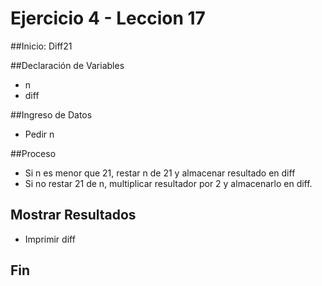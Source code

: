 # Ejercicio 4 - Leccion 17

##Inicio: Diff21

##Declaración de Variables

- n
- diff

##Ingreso de Datos

- Pedir n

##Proceso

- Si n es menor que 21, restar n de 21 y almacenar resultado en diff 
- Si no restar 21 de n, multiplicar resultador por 2 y almacenarlo en diff. 

## Mostrar Resultados

- Imprimir diff

## Fin